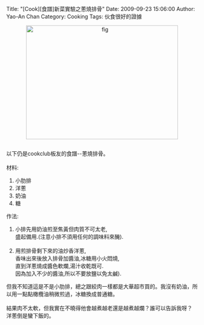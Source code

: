 Title: "[Cook][食譜]新菜實驗之蔥燒排骨"
Date: 2009-09-23 15:06:00
Author: Yao-An Chan
Category: Cooking
Tags: 伙食很好的證據


<div class='post'>
<a onblur="try {parent.deselectBloggerImageGracefully();} catch(e) {}" href="http://4.bp.blogspot.com/_mvtDPM7iODU/SrqcLD3zABI/AAAAAAAAE1I/rUtzH3jyabI/s1600-h/DSC00430.JPG"><img style="margin: 0px auto 10px; display: block; text-align: center; cursor: pointer; width: 400px; height: 300px;" src="http://4.bp.blogspot.com/_mvtDPM7iODU/SrqcLD3zABI/AAAAAAAAE1I/rUtzH3jyabI/s400/DSC00430.JPG" alt="fig" id="BLOGGER_PHOTO_ID_5384788018306678802" border="0" /></a><br />以下仍是cookclub板友的食譜--蔥燒排骨。<br /><br />材料:<br /><ol><li>小肋排</li><li>洋蔥</li><li>奶油</li><li>糖<br /></li></ol>作法:<br /><ol><li>小排先用奶油煎至焦黃但肉質不可太老,<br />盛起備用.(注意小排不須用任何的調味料來醃).<br /><br /></li><li>用煎排骨剩下來的油炒香洋蔥,<br />香味出來後放入排骨加醬油,冰糖用小火悶燒,<br />直到洋蔥燒成醬色軟爛,湯汁收乾既可.<br />因為加入不少的醬油,所以不要放鹽以免太鹹).</li></ol>但我不知道這是不是小肋排，總之跟絞肉一樣都是大華超市買的。我沒有奶油，所以用一點點橄欖油稍微煎過，冰糖換成普通糖。<br /><br />結果肉不太軟，但我實在不曉得他會越煮越老還是越煮越爛？誰可以告訴我呀？<br />洋蔥倒是蠻下飯的。</div>
